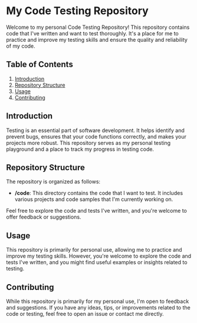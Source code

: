 # My Code Testing Repository

Welcome to my personal Code Testing Repository! This repository contains code that I've written and want to test thoroughly. It's a place for me to practice and improve my testing skills and ensure the quality and reliability of my code.

## Table of Contents

1. [Introduction](#introduction)
2. [Repository Structure](#repository-structure)
3. [Usage](#usage)
4. [Contributing](#contributing)

## Introduction

Testing is an essential part of software development. It helps identify and prevent bugs, ensures that your code functions correctly, and makes your projects more robust. This repository serves as my personal testing playground and a place to track my progress in testing code.

## Repository Structure

The repository is organized as follows:

- **/code**: This directory contains the code that I want to test. It includes various projects and code samples that I'm currently working on.

Feel free to explore the code and tests I've written, and you're welcome to offer feedback or suggestions.

## Usage

This repository is primarily for personal use, allowing me to practice and improve my testing skills. However, you're welcome to explore the code and tests I've written, and you might find useful examples or insights related to testing.

## Contributing

While this repository is primarily for my personal use, I'm open to feedback and suggestions. If you have any ideas, tips, or improvements related to the code or testing, feel free to open an issue or contact me directly.

